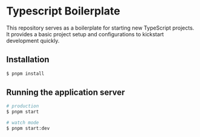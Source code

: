 # Typescript Boilerplate

This repository serves as a boilerplate for starting new TypeScript projects. It provides a basic project setup and configurations to kickstart development quickly.

## Installation

```bash
$ pnpm install
```

## Running the application server

```bash
# production
$ pnpm start

# watch mode
$ pnpm start:dev
```
